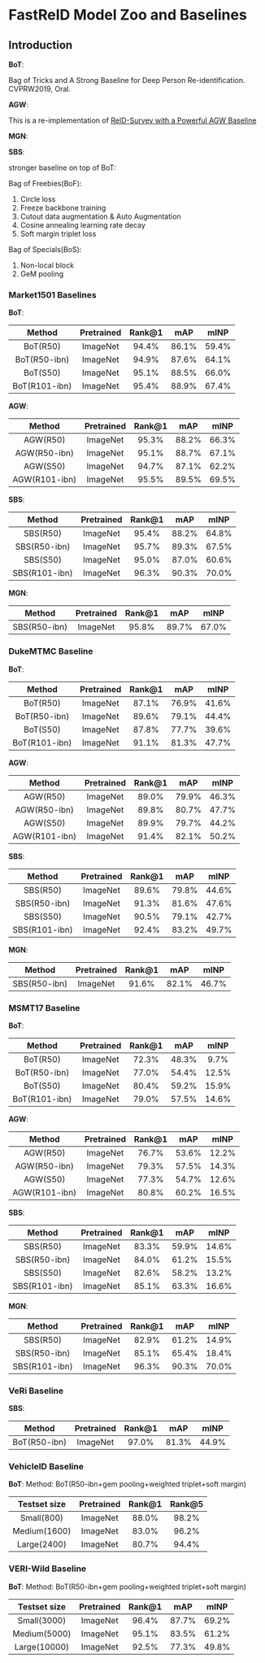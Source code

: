 # FastReID Model Zoo and Baselines

## Introduction

**BoT**:

Bag of Tricks and A Strong Baseline for Deep Person Re-identification. CVPRW2019, Oral.

**AGW**:

This is a re-implementation of [ReID-Survey with a Powerful AGW Baseline](https://github.com/mangye16/ReID-Survey)

**MGN**:

**SBS**:

stronger baseline on top of BoT:

Bag of Freebies(BoF):

1. Circle loss
2. Freeze backbone training
3. Cutout data augmentation & Auto Augmentation
4. Cosine annealing learning rate decay
5. Soft margin triplet loss

Bag of Specials(BoS):

1. Non-local block
2. GeM pooling

### Market1501 Baselines

**BoT**:

| Method | Pretrained | Rank@1 | mAP | mINP |
| :---: | :---: | :---: |:---: | :---: |
| BoT(R50) | ImageNet | 94.4% | 86.1% | 59.4% |
| BoT(R50-ibn) | ImageNet | 94.9% | 87.6% | 64.1% |
| BoT(S50) | ImageNet | 95.1% | 88.5% | 66.0% |
| BoT(R101-ibn) | ImageNet| 95.4% | 88.9% | 67.4% |

**AGW**:

| Method | Pretrained | Rank@1 | mAP | mINP |
| :---: | :---: | :---: |:---: | :---: |
| AGW(R50) | ImageNet | 95.3% | 88.2% | 66.3% |
| AGW(R50-ibn) | ImageNet | 95.1% | 88.7% | 67.1% |
| AGW(S50) | ImageNet | 94.7% | 87.1% | 62.2% |
| AGW(R101-ibn) | ImageNet | 95.5% | 89.5% | 69.5% |

**SBS**:

| Method | Pretrained | Rank@1 | mAP | mINP |
| :---: | :---: | :---: |:---: | :---: |
| SBS(R50) | ImageNet | 95.4% | 88.2% | 64.8% |
| SBS(R50-ibn) | ImageNet | 95.7% | 89.3% | 67.5% |
| SBS(S50) | ImageNet | 95.0% | 87.0% | 60.6% |
| SBS(R101-ibn) | ImageNet | 96.3% | 90.3% | 70.0% |

**MGN**:

| Method | Pretrained | Rank@1 | mAP | mINP |
| :---: | :---: | :---: |:---: | :---: |
| SBS(R50-ibn) | ImageNet | 95.8% | 89.7% | 67.0% |

### DukeMTMC Baseline

**BoT**:

| Method | Pretrained | Rank@1 | mAP | mINP |
| :---: | :---: | :---: |:---: | :---: |
| BoT(R50) | ImageNet | 87.1% | 76.9% | 41.6% |
| BoT(R50-ibn) | ImageNet | 89.6% | 79.1% | 44.4% |
| BoT(S50) | ImageNet | 87.8% | 77.7% | 39.6% |
| BoT(R101-ibn) | ImageNet| 91.1% | 81.3% | 47.7% |

**AGW**:

| Method | Pretrained | Rank@1 | mAP | mINP |
| :---: | :---: | :---: |:---: | :---: |
| AGW(R50) | ImageNet | 89.0% | 79.9% | 46.3% |
| AGW(R50-ibn) | ImageNet | 89.8% | 80.7% | 47.7% |
| AGW(S50) | ImageNet | 89.9% | 79.7% | 44.2% |
| AGW(R101-ibn) | ImageNet | 91.4% | 82.1% | 50.2% |

**SBS**:

| Method | Pretrained | Rank@1 | mAP | mINP |
| :---: | :---: | :---: |:---: | :---: |
| SBS(R50) | ImageNet | 89.6% | 79.8% | 44.6% |
| SBS(R50-ibn) | ImageNet | 91.3% | 81.6% | 47.6% |
| SBS(S50) | ImageNet | 90.5% | 79.1% | 42.7% |
| SBS(R101-ibn) | ImageNet | 92.4% | 83.2% | 49.7% |

**MGN**:

| Method | Pretrained | Rank@1 | mAP | mINP |
| :---: | :---: | :---: |:---: | :---: |
| SBS(R50-ibn) | ImageNet | 91.6% | 82.1% | 46.7% |

### MSMT17 Baseline

**BoT**:

| Method | Pretrained | Rank@1 | mAP | mINP |
| :---: | :---: | :---: |:---: | :---: |
| BoT(R50) | ImageNet | 72.3%  | 48.3% | 9.7% |
| BoT(R50-ibn) | ImageNet | 77.0% | 54.4% | 12.5% |
| BoT(S50) | ImageNet | 80.4% | 59.2% | 15.9% |
| BoT(R101-ibn) | ImageNet| 79.0% | 57.5% | 14.6% |

**AGW**:

| Method | Pretrained | Rank@1 | mAP | mINP |
| :---: | :---: | :---: |:---: | :---: |
| AGW(R50) | ImageNet | 76.7% | 53.6% | 12.2% |
| AGW(R50-ibn) | ImageNet | 79.3% | 57.5% | 14.3% |
| AGW(S50) | ImageNet | 77.3% | 54.7% | 12.6% |
| AGW(R101-ibn) | ImageNet | 80.8% | 60.2% | 16.5% |

**SBS**:

| Method | Pretrained | Rank@1 | mAP | mINP |
| :---: | :---: | :---: |:---: | :---: |
| SBS(R50) | ImageNet | 83.3% | 59.9% | 14.6% |
| SBS(R50-ibn) | ImageNet | 84.0% | 61.2% | 15.5% |
| SBS(S50) | ImageNet | 82.6% | 58.2% | 13.2% |
| SBS(R101-ibn) | ImageNet | 85.1% | 63.3% | 16.6% |

**MGN**:

| Method | Pretrained | Rank@1 | mAP | mINP |
| :---: | :---: | :---: |:---: | :---: |
| SBS(R50) | ImageNet | 82.9% | 61.2% | 14.9% |
| SBS(R50-ibn) | ImageNet | 85.1% | 65.4% | 18.4% |
| SBS(R101-ibn) | ImageNet | 96.3% | 90.3% | 70.0% |

### VeRi Baseline

**SBS**:

| Method | Pretrained | Rank@1 | mAP | mINP |
| :---: | :---: | :---: |:---: | :---: |
| BoT(R50-ibn) | ImageNet | 97.0%  | 81.3% | 44.9% |

### VehicleID Baseline

**BoT**: 
Method: BoT(R50-ibn+gem pooling+weighted triplet+soft margin)

| Testset size | Pretrained | Rank@1 | Rank@5 |
| :---: | :---: | :---: |:---: |
| Small(800) | ImageNet | 88.0%  | 98.2% |
| Medium(1600) | ImageNet | 83.0%  | 96.2% |
| Large(2400) | ImageNet | 80.7%  | 94.4% |

### VERI-Wild Baseline

**BoT**:
Method: BoT(R50-ibn+gem pooling+weighted triplet+soft margin)

| Testset size | Pretrained | Rank@1 | mAP | mINP |
| :---: | :---: | :---: |:---: | :---: |
| Small(3000) | ImageNet | 96.4%  | 87.7% | 69.2% |
| Medium(5000) | ImageNet | 95.1%  | 83.5% | 61.2% |
| Large(10000) | ImageNet | 92.5%  | 77.3% | 49.8% |
